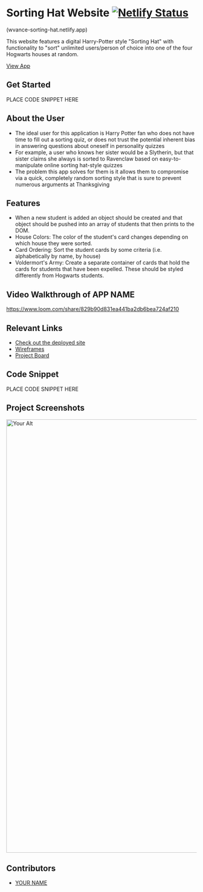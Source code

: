 # Sorting Hat Website  [![Netlify Status](https://api.netlify.com/api/v1/badges/f45d5348-2cb3-4a3e-a3d1-15064363dbc7/deploy-status)](wvance-sorting-hat.netlify.app)

(wvance-sorting-hat.netlify.app)
<!-- update the netlify badge above with your own badge that you can find at netlify under settings/general#status-badges -->

This website features a digital Harry-Potter style "Sorting Hat" with functionality to "sort" unlimited users/person of choice into one of the four Hogwarts houses at random.

[View App](#wvance-sorting-hat.netlify.app)

## Get Started <!-- OPTIONAL, but doesn't hurt -->
PLACE CODE SNIPPET HERE

## About the User <!-- This is a scaled down user persona -->
- The ideal user for this application is Harry Potter fan who does not have time to fill out a sorting quiz, or does not trust the potential inherent bias in answering questions about oneself in personality quizzes
- For example, a user who knows her sister would be a Slytherin, but that sister claims she always is sorted to Ravenclaw based on easy-to-manipulate online sorting hat-style quizzes
- The problem this app solves for them is it allows them to compromise via a quick, completely random sorting style that is sure to prevent numerous arguments at Thanksgiving

## Features <!-- List your app features using bullets! Do NOT use a paragraph. No one will read that! -->
- When a new student is added an object should be created and that object should be pushed into an array of students that then prints to the DOM.
- House Colors: The color of the student's card changes depending on which house they were sorted.
- Card Ordering: Sort the student cards by some criteria (i.e. alphabetically by name, by house)
- Voldermort's Army: Create a separate container of cards that hold the cards for students that have been expelled. These should be styled differently from Hogwarts students.

## Video Walkthrough of APP NAME <!-- A loom link is sufficient -->
https://www.loom.com/share/829b90d831ea441ba2db6bea724af210

## Relevant Links <!-- Link to all the things that are required outside of the ones that have their own section -->
- [Check out the deployed site](#your-link)
- [Wireframes](#your-link)
- [Project Board](#your-link)

## Code Snippet <!-- OPTIONAL, but doesn't hurt -->
PLACE CODE SNIPPET HERE

## Project Screenshots <!-- These can be inside of your project. Look at the repos from class and see how the images are included in the readme -->
<img width="1148" alt="Your Alt" src="your-link.png">

## Contributors
- [YOUR NAME](https://github.com/your-github-url)
